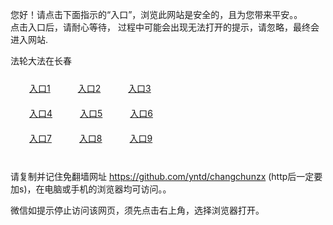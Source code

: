 您好！请点击下面指示的“入口”，浏览此网站是安全的，且为您带来平安。。 <br/>
点击入口后，请耐心等待， 过程中可能会出现无法打开的提示，请忽略，最终会进入网站. </br>

法轮大法在长春<br/>
<div style="padding:10px"><a style="margin:20px" target="_blank" href="https://d3vtcmjfhvlmwm.cloudfront.net/2Qpsp?ejqdw" id="ccLink1" rel="nofollow">入口1</a> <a target="_blank" style="margin:20px" href="https://d24ddd1thcxuwa.cloudfront.net/2Qpsp?etnfwlwn" id="ccLink2" rel="nofollow">入口2</a> <a style="margin:20px" target="_blank" href="https://d2y94te324znd1.cloudfront.net/2Qpsp?wbsyoii" id="ccLink3" rel="nofollow">入口3</a></div>

<div style="padding:10px" ><a style="margin:20px" target="_blank" href="https://d3vtcmjfhvlmwm.cloudfront.net/2Qpsp?ejqdw" id="ccLink4" rel="nofollow">入口4</a> <a style="margin:20px" href="https://d24ddd1thcxuwa.cloudfront.net/2Qpsp?etnfwlwn" target="_blank" id="ccLink5" rel="nofollow">入口5</a> <a style="margin:20px" href="https://d2y94te324znd1.cloudfront.net/2Qpsp?wbsyoii" target="_blank" id="ccLink6" rel="nofollow">入口6</a></div>

<div style="padding:10px"><a style="margin:20px" target="_blank" href="https://d3vtcmjfhvlmwm.cloudfront.net/2Qpsp?ejqdw" id="ccLink7" rel="nofollow">入口7</a> <a style="margin:20px" href="https://d24ddd1thcxuwa.cloudfront.net/2Qpsp?etnfwlwn" target="_blank" id="ccLink8" rel="nofollow">入口8</a> <a style="margin:20px" target="_blank" href="https://d2y94te324znd1.cloudfront.net/2Qpsp?wbsyoii" id="ccLink9" rel="nofollow">入口9</a></div>

<br/>



请复制并记住免翻墙网址 https://github.com/yntd/changchunzx (http后一定要加s)，在电脑或手机的浏览器均可访问。。<br/>

微信如提示停止访问该网页，须先点击右上角，选择浏览器打开。
